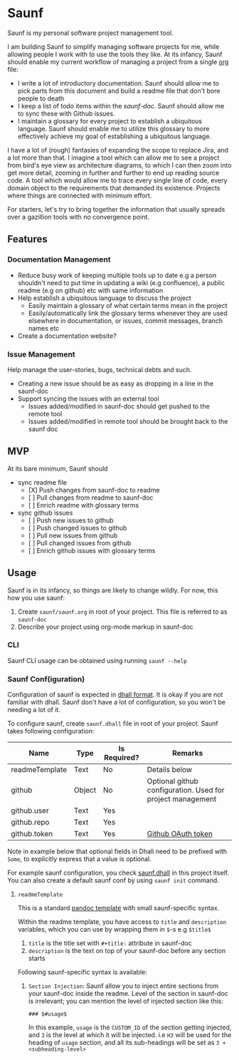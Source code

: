 # Saunf

Saunf is my personal software project management tool.

I am building Saunf to simplify managing software projects for me, while
allowing people I work with to use the tools they like. At its infancy,
Saunf should enable my current workflow of managing a project from a
single [org](https://orgmode.org/) file:

-   I write a lot of introductory documentation. Saunf should allow me
    to pick parts from this document and build a readme file that don't
    bore people to death
-   I keep a list of todo items within the *saunf-doc*. Saunf should
    allow me to sync these with Github issues.
-   I maintain a glossary for every project to establish a ubiquitous
    language. Saunf should enable me to utilize this glossary to more
    effectively achieve my goal of establishing a ubiquitous language.

I have a lot of (rough) fantasies of expanding the scope to replace
Jira, and a lot more than that. I imagine a tool which can allow me to
see a project from bird's eye view as architecture diagrams, to which I
can then zoom into get more detail, zooming in further and further to
end up reading source code. A tool which would allow me to trace every
single line of code, every domain object to the requirements that
demanded its existence. Projects where things are connected with minimum
effort.

For starters, let's try to bring together the information that usually
spreads over a gazillion tools with no convergence point.

## Features

### Documentation Management

-   Reduce busy work of keeping multiple tools up to date e.g a person
    shouldn't need to put time in updating a wiki (e.g confluence), a
    public readme (e.g on github) etc with same information
-   Help establish a ubiquitous language to discuss the project
    -   Easily maintain a glossary of what certain terms mean in the
        project
    -   Easily/automatically link the glossary terms whenever they are
        used elsewhere in documentation, or issues, commit messages,
        branch names etc
-   Create a documentation website?

### Issue Management

Help manage the user-stories, bugs, technical debts and such.

-   Creating a new issue should be as easy as dropping in a line in the
    saunf-doc
-   Support syncing the issues with an external tool
    -   Issues added/modified in saunf-doc should get pushed to the
        remote tool
    -   Issues added/modified in remote tool should be brought back to
        the saunf doc

## MVP

At its bare minimum, Saunf should

-   sync readme file
    -   \[X\] Push changes from saunf-doc to readme
    -   \[ \] Pull changes from readme to saunf-doc
    -   \[ \] Enrich readme with glossary terms
-   sync github issues
    -   \[ \] Push new issues to github
    -   \[ \] Push changed issues to github
    -   \[ \] Pull new issues from github
    -   \[ \] Pull changed issues from github
    -   \[ \] Enrich github issues with glossary terms

## Usage

Saunf is in its infancy, so things are likely to change wildly. For now,
this how you use saunf:

1.  Create `saunf/saunf.org` in root of your project. This file is
    referred to as `saunf-doc`
2.  Describe your project using org-mode markup in saunf-doc

### CLI

Saunf CLI usage can be obtained using running `saunf --help`

### Saunf Conf(iguration)

Configuration of saunf is expected in [dhall
format](https://dhall-lang.org/#). It is okay if you are not familiar
with dhall. Saunf don't have a lot of configuration, so you won't be
needing a lot of it.

To configure saunf, create `saunf.dhall` file in root of your project.
Saunf takes following configuration:

| Name           | Type   | Is Required? | Remarks                                                    |
|----------------|--------|--------------|------------------------------------------------------------|
| readmeTemplate | Text   | No           | Details below                                              |
| github         | Object | No           | Optional github configuration. Used for project management |
| github.user    | Text   | Yes          |                                                            |
| github.repo    | Text   | Yes          |                                                            |
| github.token   | Text   | Yes          | [Github OAuth token](https://github.com/settings/tokens)   |

Note in example below that optional fields in Dhall need to be prefixed
with `Some`, to explicitly express that a value is optional.

For example saunf configuration, you check [saunf.dhall](./saunf.dhall)
in this project itself. You can also create a default saunf conf by
using `saunf init` command.

1.  `readmeTemplate`

    This is a standard [pandoc
    template](https://hackage.haskell.org/package/pandoc/docs/Text-Pandoc-Templates.html)
    with small saunf-specific syntax.

    Within the readme template, you have access to `title` and
    `description` variables, which you can use by wrapping them in
    `$`-s e.g `$title$`

    1.  `title` is the title set with `#+title:` attribute in saunf-doc
    2.  `description` is the text on top of your saunf-doc before any
        section starts

    Following saunf-specific syntax is available:

    1.  `Section Injection`: Saunf allow you to inject entire sections
        from your saunf-doc inside the readme. Level of the section in
        saunf-doc is irrelevant; you can mention the level of injected
        section like this:

            ### $#usage$

        In this example, `usage` is the `CUSTOM_ID` of the section
        getting injected, and `3` is the level at which it will be
        injected. i.e `H3` will be used for the heading of `usage`
        section, and all its sub-headings will be set as
        `3 + <subheading-level>`
